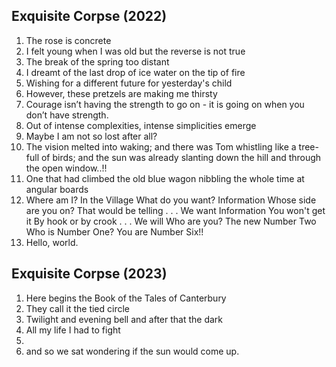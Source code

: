 ## Exquisite Corpse (2022)
1. The rose is concrete
2. I felt young when I was old but the reverse is not true
3. The break of the spring too distant
4. I dreamt of the last drop of ice water on the tip of fire
5. Wishing for a different future for yesterday's child
6. However, these pretzels are making me thirsty
7. Courage isn’t having the strength to go on - it is going on when you don’t have strength.
8. Out of intense complexities, intense simplicities emerge
9. Maybe I am not so lost after all?
10. The vision melted into waking; and there was Tom whistling like a tree-full of birds; and the sun was already slanting down the hill and through the open window..!!
11. One that had climbed the old blue wagon nibbling the whole time at angular boards
12. Where am I? In the Village What do you want? Information Whose side are you on? That would be telling . . . We want Information You won't get it By hook or by crook . . . We will Who are you? The new Number Two Who is Number One? You are Number Six!!
13. Hello, world.

## Exquisite Corpse (2023)
1. Here begins the Book of the Tales of Canterbury
2. They call it the tied circle
3. Twilight and evening bell and after that the dark
4. All my life I had to fight
5. 
6. and so we sat wondering if the sun would come up. 
